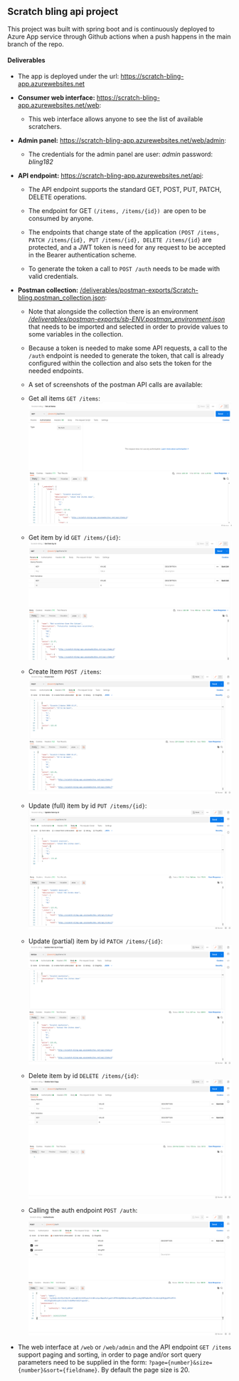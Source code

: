 ## Scratch bling api project

This project was built with spring boot and is continuously deployed to Azure App service through Github actions when a push happens in the main branch of the repo.



#### Deliverables
- The app is deployed under the url: https://scratch-bling-app.azurewebsites.net

- **Consumer web interface:** https://scratch-bling-app.azurewebsites.net/web:
     
  - This web interface allows anyone to see the list of available scratchers.

- **Admin panel:** https://scratch-bling-app.azurewebsites.net/web/admin:
    
  - The credentials for the admin panel are user: _admin_ password: _bling182_
  
- **API endpoint:** https://scratch-bling-app.azurewebsites.net/api:
  
    - The API endpoint supports the standard GET, POST, PUT, PATCH, DELETE operations.
      
    - The endpoint for GET `(/items, /items/{id}) `are open to be consumed by anyone.
      
    - The endpoints that change state of the application  `(POST /items, PATCH /items/{id}, PUT /items/{id}, DELETE /items/{id}` are protected, and a JWT token is need for any request to be accepted in the Bearer authentication scheme.
    
    - To generate the token a call to `POST /auth` needs to be made with valid credentials.
  
- **Postman collection:** [/deliverables/postman-exports/Scratch-bling.postman_collection.json](/deliverables/postman-exports/Scratch-bling.postman_collection.json):
  
  - Note that alongside the collection there is an environment _[/deliverables/postman-exports/sb-ENV.postman_environment.json](/deliverables/postman-exports/sb-ENV.postman_environment.json)_ that needs to be imported and selected in order to provide values to some variables in the collection.
  
  - Because a token is needed to make some API requests, a call to the `/auth` endpoint is needed to generate the token, that call is already configured within the collection and also sets the token for the needed endpoints.
  
  - A set of screenshots of the postman API calls are available:
  
  - Get all items `GET /items`:
  ![Get all items call](/deliverables/postman-exports/get-all-items.png)
    
  - Get item by id `GET /items/{id}`:
  ![Get item by id](/deliverables/postman-exports/get-item-by-id.png)
    
  - Create Item `POST /items`:
  ![Create item](/deliverables/postman-exports/POST-item.png)
    
  - Update (full) item by id `PUT /items/{id}`:
  ![Update item by Id](/deliverables/postman-exports/update-by-id.png)
    
  - Update (partial) item by id `PATCH /items/{id}`:
  ![Partial update (PATCH)](/deliverables/postman-exports/PATCH-by-id.png)
    
  - Delete item by id `DELETE /items/{id}`:
  ![Delete item by id](/deliverables/postman-exports/DELETE-by-id.png)
    
  - Calling the auth endpoint `POST /auth`:
  ![Generate token](/deliverables/postman-exports/auth.png)
    
- The web interface at `/web` or `/web/admin` and the API endpoint `GET /items` support paging and sorting, in order to page and/or sort query parameters need to be supplied in the form: `?page={number}&size={number}&sort={fieldname}`. By default the page size is 20.